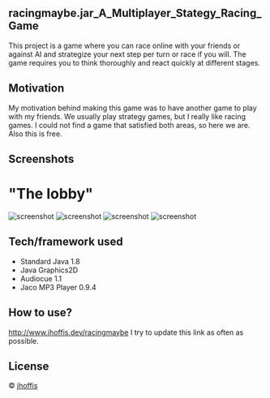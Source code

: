 ## racingmaybe.jar_A_Multiplayer_Stategy_Racing_Game
This project is a game where you can race online with your friends or against AI and strategize your next step per turn or race if you will.
The game requires you to think thoroughly and react quickly at different stages.

## Motivation
My motivation behind making this game was to have another game to play with my friends. We usually play strategy games,
but I really like racing games. I could not find a game that satisfied both areas, so here we are. Also this is free.

## Screenshots
# "The lobby"
![screenshot](https://i.imgur.com/7tn15o8.png)
![screenshot](https://i.imgur.com/JPecje6.png "Racing")
![screenshot](https://i.imgur.com/WosjQ5V.png "After racing")
![screenshot](https://i.imgur.com/YbR9kbD.png "The store")

## Tech/framework used
- Standard Java 1.8
- Java Graphics2D
- Audiocue  1.1
- Jaco MP3 Player 0.9.4

## How to use?
http://www.jhoffis.dev/racingmaybe
I try to update this link as often as possible.

## License
© [jhoffis]()
